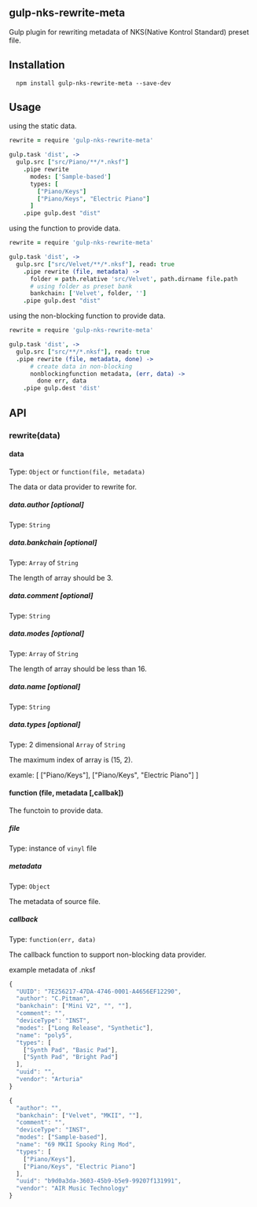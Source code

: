 ## gulp-nks-rewrite-meta

Gulp plugin for rewriting metadata of NKS(Native Kontrol Standard) preset file.

## Installation
```
  npm install gulp-nks-rewrite-meta --save-dev
```

## Usage

using the static data.
```coffeescript
rewrite = require 'gulp-nks-rewrite-meta'

gulp.task 'dist', ->
  gulp.src ["src/Piano/**/*.nksf"]
    .pipe rewrite
      modes: ['Sample-based']
      types: [
        ["Piano/Keys"]
        ["Piano/Keys", "Electric Piano"]
      ]
    .pipe gulp.dest "dist"
```

using the function to provide data.
```coffeescript
rewrite = require 'gulp-nks-rewrite-meta'

gulp.task 'dist', ->
  gulp.src ["src/Velvet/**/*.nksf"], read: true
    .pipe rewrite (file, metadata) ->
      folder = path.relative 'src/Velvet', path.dirname file.path
      # using folder as preset bank
      bankchain: ['Velvet', folder, '']
    .pipe gulp.dest "dist"
```

using the non-blocking function to provide data.
```coffeescript
rewrite = require 'gulp-nks-rewrite-meta'

gulp.task 'dist', ->
  gulp.src ["src/**/*.nksf"], read: true
  .pipe rewrite (file, metadata, done) ->
      # create data in non-blocking
      nonblockingfunction metadata, (err, data) ->
        done err, data
    .pipe gulp.dest 'dist'
```

## API

### rewrite(data)

#### data
Type: `Object` or `function(file, metadata)`

The data or data provider to rewrite for.

##### data.author [optional]
Type: `String`

##### data.bankchain [optional]
Type: `Array` of `String`

The length of array should be 3.

##### data.comment [optional]
Type: `String`

##### data.modes [optional]
Type: `Array` of `String`

The length of array should be less than 16.

##### data.name [optional]
Type: `String`

##### data.types [optional]
Type: 2 dimensional `Array` of `String`

The maximum index of array is (15, 2).

examle:
  [
    ["Piano/Keys"],
    ["Piano/Keys", "Electric Piano"]
  ]

#### function (file, metadata [,callbak])
The functoin to provide data.

##### file
Type: instance of `vinyl` file

##### metadata
Type: `Object`

The metadata of source file.

##### callback
Type: `function(err, data)`

The callback function to support non-blocking data provider.

example metadata of .nksf
```javascript
{
  "UUID": "7E256217-47DA-4746-0001-A4656EF12290",
  "author": "C.Pitman",
  "bankchain": ["Mini V2", "", ""],
  "comment": "",
  "deviceType": "INST",
  "modes": ["Long Release", "Synthetic"],
  "name": "poly5",
  "types": [
    ["Synth Pad", "Basic Pad"],
    ["Synth Pad", "Bright Pad"]
  ],
  "uuid": "",
  "vendor": "Arturia"
}
```

```javascript
{
  "author": "",
  "bankchain": ["Velvet", "MKII", ""],
  "comment": "",
  "deviceType": "INST",
  "modes": ["Sample-based"],
  "name": "69 MKII Spooky Ring Mod",
  "types": [
    ["Piano/Keys"],
    ["Piano/Keys", "Electric Piano"]
  ],
  "uuid": "b9d0a3da-3603-45b9-b5e9-99207f131991",
  "vendor": "AIR Music Technology"
}
```
